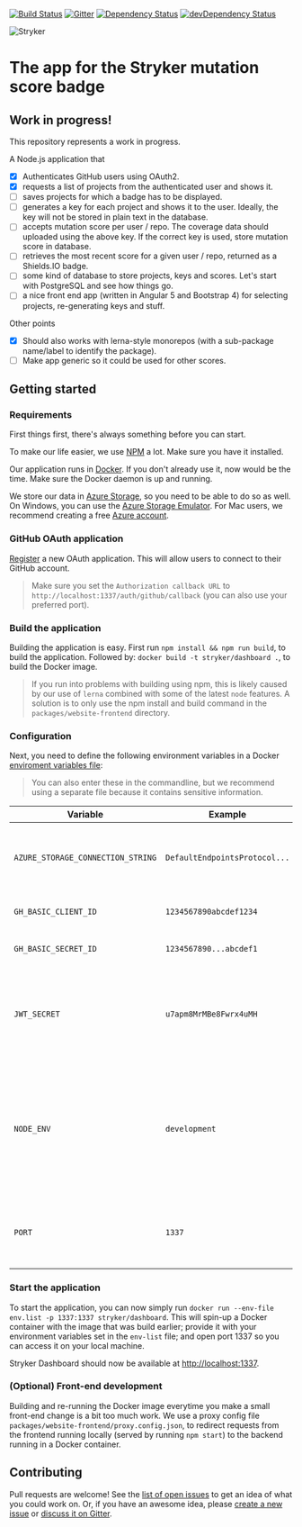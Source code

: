 [![Build Status](https://travis-ci.org/stryker-mutator/stryker-badge.svg?branch=master)](https://travis-ci.org/stryker-mutator/stryker-badge)
[![Gitter](https://badges.gitter.im/stryker-mutator/stryker.svg)](https://gitter.im/stryker-mutator/stryker?utm_source=badge&utm_medium=badge&utm_campaign=pr-badge)
[![Dependency Status](https://img.shields.io/david/stryker-mutator/stryker-badge.svg)](https://david-dm.org/stryker-mutator/stryker-badge)
[![devDependency Status](https://img.shields.io/david/dev/stryker-mutator/stryker-badge.svg)](https://david-dm.org/stryker-mutator/stryker-badge#info=devDependencies)

![Stryker](https://github.com/stryker-mutator/stryker/raw/master/stryker-80x80.png)

# The app for the Stryker mutation score badge

## Work in progress!

This repository represents a work in progress.

A Node.js application that

- [X] Authenticates GitHub users using OAuth2.
- [X] requests a list of projects from the authenticated user and shows it.
- [ ] saves projects for which a badge has to be displayed.
- [ ] generates a key for each project and shows it to the user.
Ideally, the key will not be stored in plain text in the database.
- [ ] accepts mutation score per user / repo.
The coverage data should uploaded using the above key.
If the correct key is used, store mutation score in database.
- [ ] retrieves the most recent score for a given user / repo, returned as a Shields.IO badge.
- [ ] some kind of database to store projects, keys and scores.
Let's start with PostgreSQL and see how things go.
- [ ] a nice front end app (written in Angular 5 and Bootstrap 4) for selecting projects, re-generating keys and stuff.

Other points
- [X] Should also works with lerna-style monorepos (with a sub-package name/label to identify the package).
- [ ] Make app generic so it could be used for other scores.

## Getting started

### Requirements
First things first, there's always something before you can start.

To make our life easier, we use [NPM](https://www.npmjs.com/) a lot. Make sure you have it installed.

Our application runs in [Docker](https://www.docker.com/). If you don't already use it, now would be the time. Make sure the Docker daemon is up and running.

We store our data in [Azure Storage](https://azure.microsoft.com/en-us/free/services/storage/), so you need to be able to do so as well. On Windows, you can use the [Azure Storage Emulator](https://docs.microsoft.com/en-gb/azure/storage/common/storage-use-emulator). For Mac users, we recommend creating a free [Azure account](https://azure.microsoft.com/en-us/free/services/storage/).

### GitHub OAuth application
[Register](https://github.com/settings/applications/new) a new OAuth application. This will allow users to connect to their GitHub account.

> Make sure you set the `Authorization callback URL` to `http://localhost:1337/auth/github/callback` (you can also use your preferred port).

### Build the application
Building the application is easy. First run `npm install && npm run build`, to build the application. Followed by: `docker build -t stryker/dashboard .`, to build the Docker image.

> If you run into problems with building using npm, this is likely caused by our use of `lerna` combined with some of the latest `node` features. A solution is to only use the npm install and build command in the `packages/website-frontend` directory.

### Configuration
Next, you need to define the following environment variables in a Docker [enviroment variables file](https://docs.docker.com/engine/reference/commandline/run/#set-environment-variables--e-env-env-file):

> You can also enter these in the commandline, but we recommend using a separate file because it contains sensitive information.

Variable | Example | Explanation | Required
-------- | ------- | ----------- | --------
`AZURE_STORAGE_CONNECTION_STRING`|`DefaultEndpointsProtocol...`|Azure-issued String to connect to your Azure Storage.| Yes
`GH_BASIC_CLIENT_ID`|`1234567890abcdef1234`|GitHub-issued Client ID.| Yes
`GH_BASIC_SECRET_ID`|`1234567890...abcdef1`|GitHub-issued Client Secret.| Yes
`JWT_SECRET`|`u7apm8MrMBe8Fwrx4uMH`|The secret for the HMAC algorithm that creates the signature of the [JWT](https://tools.ietf.org/html/rfc7519).|Yes
`NODE_ENV`|`development`|Node setting for production environment. Used by us for some SSL settings. Can be either: `production` (default) or `development`.|No
`PORT`|`1337`|Port on which Stryker Dashboard will listen for connections.|No

### Start the application
To start the application, you can now simply run `docker run --env-file env.list -p 1337:1337 stryker/dashboard`. This will spin-up a Docker container with the image that was build earlier; provide it with your environment variables set in the `env-list` file; and open port 1337 so you can access it on your local machine.

Stryker Dashboard should now be available at [http://localhost:1337](http://localhost:1337).

### (Optional) Front-end development
Building and re-running the Docker image everytime you make a small front-end change is a bit too much work. We use a proxy config file `packages/website-frontend/proxy.config.json`, to redirect requests from the frontend running locally (served by running `npm start`) to the backend running in a Docker container.

## Contributing
Pull requests are welcome!
See the [list of open issues](https://github.com/stryker-mutator/stryker-badge/issues) to get an idea of what you could work on.
Or, if you have an awesome idea, please [create a new issue](https://github.com/stryker-mutator/stryker-badge/issues/new) or [discuss it on Gitter](https://gitter.im/stryker-mutator/stryker).
